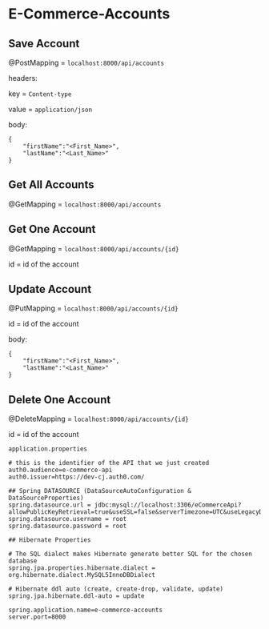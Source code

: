 # E-Commerce-Accounts

## Save Account
@PostMapping = `localhost:8000/api/accounts`

headers:

key = `Content-type`

value = `application/json`

body:
```
{
	"firstName":"<First_Name>",
	"lastName":"<Last_Name>"
}
```

## Get All Accounts
@GetMapping = `localhost:8000/api/accounts`


## Get One Account
@GetMapping = `localhost:8000/api/accounts/{id}`

id = id of the account

## Update Account
@PutMapping = `localhost:8000/api/accounts/{id}`

id = id of the account

body:
```
{
	"firstName":"<First_Name>",
	"lastName":"<Last_Name>"
}
```

## Delete One Account
@DeleteMapping = `localhost:8000/api/accounts/{id}`

id = id of the account

`application.properties`
```
# this is the identifier of the API that we just created
auth0.audience=e-commerce-api
auth0.issuer=https://dev-cj.auth0.com/

## Spring DATASOURCE (DataSourceAutoConfiguration & DataSourceProperties)
spring.datasource.url = jdbc:mysql://localhost:3306/eCommerceApi?allowPublicKeyRetrieval=true&useSSL=false&serverTimezone=UTC&useLegacyDatetimeCode=false
spring.datasource.username = root
spring.datasource.password = root

## Hibernate Properties

# The SQL dialect makes Hibernate generate better SQL for the chosen database
spring.jpa.properties.hibernate.dialect = org.hibernate.dialect.MySQL5InnoDBDialect

# Hibernate ddl auto (create, create-drop, validate, update)
spring.jpa.hibernate.ddl-auto = update

spring.application.name=e-commerce-accounts
server.port=8000
```
